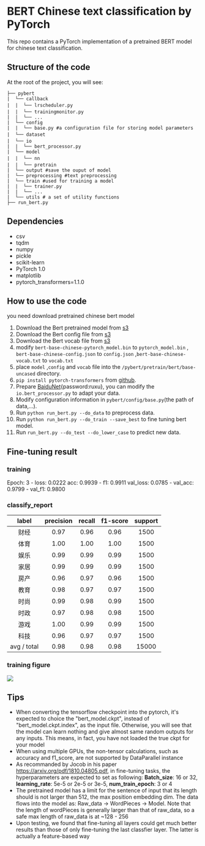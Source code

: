 # BERT Chinese text classification by PyTorch

This repo contains a PyTorch implementation of a pretrained BERT model  for chinese text classification.

## Structure of the code

At the root of the project, you will see:

```text
├── pybert
|  └── callback
|  |  └── lrscheduler.py　　
|  |  └── trainingmonitor.py　
|  |  └── ...
|  └── config
|  |  └── base.py #a configuration file for storing model parameters
|  └── dataset　　　
|  └── io　　　　
|  |  └── bert_processor.py
|  └── model
|  |  └── nn　
|  |  └── pretrain　
|  └── output #save the ouput of model
|  └── preprocessing #text preprocessing 
|  └── train #used for training a model
|  |  └── trainer.py 
|  |  └── ...
|  └── utils # a set of utility functions
├── run_bert.py
```
## Dependencies

- csv
- tqdm
- numpy
- pickle
- scikit-learn
- PyTorch 1.0
- matplotlib
- pytorch_transformers=1.1.0

## How to use the code

you need download pretrained chinese bert model

1. Download the Bert pretrained model from [s3](https://s3.amazonaws.com/models.huggingface.co/bert/bert-base-chinese-pytorch_model.bin) 
2. Download the Bert config file from [s3](https://s3.amazonaws.com/models.huggingface.co/bert/bert-base-chinese-config.json) 
3. Download the Bert vocab file from [s3](https://s3.amazonaws.com/models.huggingface.co/bert/bert-base-chinese-vocab.txt) 
4. modify `bert-base-chinese-pytorch_model.bin` to `pytorch_model.bin` , `bert-base-chinese-config.json` to `config.json` ,`bert-base-chinese-vocab.txt` to `vocab.txt`
5. place `model` ,`config` and `vocab` file into  the `/pybert/pretrain/bert/base-uncased` directory.
2. `pip install pytorch-transformers` from [github](https://github.com/huggingface/pytorch-transformers).
4. Prepare [BaiduNet](https://pan.baidu.com/s/1Gn0rHHhrod6ed8LDTJ-rtA){password:ruxu}, you can modify the `io.bert_processor.py` to adapt your data.
5. Modify configuration information in `pybert/config/base.py`(the path of data,...).
6. Run `python run_bert.py --do_data` to preprocess data.
7. Run `python run_bert.py --do_train --save_best` to fine tuning bert model.
8. Run `run_bert.py --do_test --do_lower_case` to predict new data.

## Fine-tuning result

### training 

Epoch: 3 - loss: 0.0222 acc: 0.9939 - f1: 0.9911 val_loss: 0.0785 - val_acc: 0.9799 - val_f1: 0.9800

### classify_report

|    label    | precision | recall | f1-score | support |
| :---------: | :-------: | :----: | :------: | :-----: |
|     财经      |   0.97    |  0.96  |   0.96   |  1500   |
|     体育      |   1.00    |  1.00  |   1.00   |  1500   |
|     娱乐      |   0.99    |  0.99  |   0.99   |  1500   |
|     家居      |   0.99    |  0.99  |   0.99   |  1500   |
|     房产      |   0.96    |  0.97  |   0.96   |  1500   |
|     教育      |   0.98    |  0.97  |   0.97   |  1500   |
|     时尚      |   0.99    |  0.98  |   0.99   |  1500   |
|     时政      |   0.97    |  0.98  |   0.98   |  1500   |
|     游戏      |   1.00    |  0.99  |   0.99   |  1500   |
|     科技      |   0.96    |  0.97  |   0.97   |  1500   |
| avg / total |   0.98    |  0.98  |   0.98   |  15000  |

### training figure

![](https://lonepatient-1257945978.cos.ap-chengdu.myqcloud.com/20190214204557.PNG)

## Tips

- When converting the tensorflow checkpoint into the pytorch, it's expected to choice the "bert_model.ckpt", instead of "bert_model.ckpt.index", as the input file. Otherwise, you will see that the model can learn nothing and give almost same random outputs for any inputs. This means, in fact, you have not loaded the true ckpt for your model
- When using multiple GPUs, the non-tensor calculations, such as accuracy and f1_score, are not supported by DataParallel instance
- As recommanded by Jocob in his paper <url>https://arxiv.org/pdf/1810.04805.pdf<url/>, in fine-tuning tasks, the hyperparameters are expected to set as following: **Batch_size**: 16 or 32, **learning_rate**: 5e-5 or 2e-5 or 3e-5, **num_train_epoch**: 3 or 4
- The pretrained model has a limit for the sentence of input that its length should is not larger than 512, the max position embedding dim. The data flows into the model as: Raw_data -> WordPieces -> Model. Note that the length of wordPieces is generally larger than that of raw_data, so a safe max length of raw_data is at ~128 - 256 
- Upon testing, we found that fine-tuning all layers could get much better results than those of only fine-tuning the last classfier layer. The latter is actually a feature-based way 
